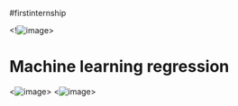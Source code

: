 <!div data-iframe-width="150" data-iframe-height="270" data-share-badge-id="c3f47049-ef97-4516-b885-b8c194ac058d" data-share-badge-host="https://www.credly.com"></div><script type="text/javascript" async src="//cdn.credly.com/assets/utilities/embed.js"></script>


#firstinternship

<!![image](https://github.com/baiju012/firstinternship/assets/111991510/4ec68a4d-e45e-47eb-8fcd-fafdf9e915ba)>




# Machine learning regression

<![image](https://github.com/baiju012/firstinternship/assets/111991510/76b85fb4-b671-4650-b8ea-6010af65f3a6)>
<![image](https://github.com/baiju012/firstinternship/assets/111991510/721424d8-c438-4511-b35f-0b4471be530e)>
